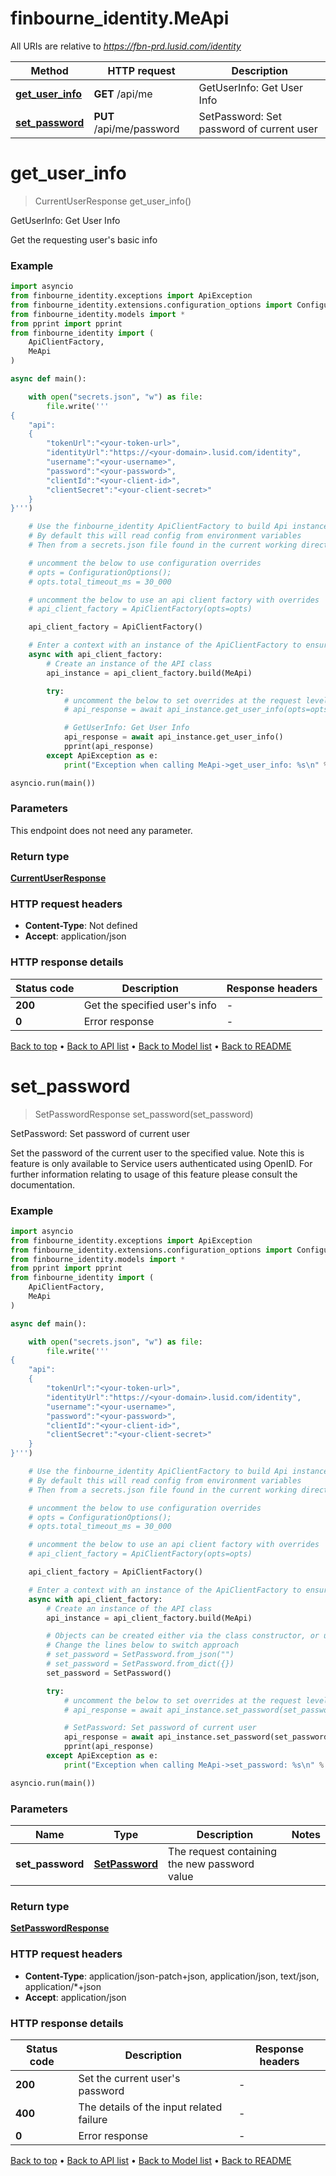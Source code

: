 # finbourne_identity.MeApi

All URIs are relative to *https://fbn-prd.lusid.com/identity*

Method | HTTP request | Description
------------- | ------------- | -------------
[**get_user_info**](MeApi.md#get_user_info) | **GET** /api/me | GetUserInfo: Get User Info
[**set_password**](MeApi.md#set_password) | **PUT** /api/me/password | SetPassword: Set password of current user


# **get_user_info**
> CurrentUserResponse get_user_info()

GetUserInfo: Get User Info

Get the requesting user's basic info

### Example

```python
import asyncio
from finbourne_identity.exceptions import ApiException
from finbourne_identity.extensions.configuration_options import ConfigurationOptions
from finbourne_identity.models import *
from pprint import pprint
from finbourne_identity import (
    ApiClientFactory,
    MeApi
)

async def main():

    with open("secrets.json", "w") as file:
        file.write('''
{
    "api":
    {
        "tokenUrl":"<your-token-url>",
        "identityUrl":"https://<your-domain>.lusid.com/identity",
        "username":"<your-username>",
        "password":"<your-password>",
        "clientId":"<your-client-id>",
        "clientSecret":"<your-client-secret>"
    }
}''')

    # Use the finbourne_identity ApiClientFactory to build Api instances with a configured api client
    # By default this will read config from environment variables
    # Then from a secrets.json file found in the current working directory

    # uncomment the below to use configuration overrides
    # opts = ConfigurationOptions();
    # opts.total_timeout_ms = 30_000

    # uncomment the below to use an api client factory with overrides
    # api_client_factory = ApiClientFactory(opts=opts)

    api_client_factory = ApiClientFactory()

    # Enter a context with an instance of the ApiClientFactory to ensure the connection pool is closed after use
    async with api_client_factory:
        # Create an instance of the API class
        api_instance = api_client_factory.build(MeApi)

        try:
            # uncomment the below to set overrides at the request level
            # api_response = await api_instance.get_user_info(opts=opts)

            # GetUserInfo: Get User Info
            api_response = await api_instance.get_user_info()
            pprint(api_response)
        except ApiException as e:
            print("Exception when calling MeApi->get_user_info: %s\n" % e)

asyncio.run(main())
```

### Parameters
This endpoint does not need any parameter.

### Return type

[**CurrentUserResponse**](CurrentUserResponse.md)

### HTTP request headers

 - **Content-Type**: Not defined
 - **Accept**: application/json

### HTTP response details
| Status code | Description | Response headers |
|-------------|-------------|------------------|
**200** | Get the specified user&#39;s info |  -  |
**0** | Error response |  -  |

[Back to top](#) &#8226; [Back to API list](../README.md#documentation-for-api-endpoints) &#8226; [Back to Model list](../README.md#documentation-for-models) &#8226; [Back to README](../README.md)

# **set_password**
> SetPasswordResponse set_password(set_password)

SetPassword: Set password of current user

Set the password of the current user to the specified value.                Note this is feature is only available to Service users authenticated using OpenID. For further information  relating to usage of this feature please consult the documentation.

### Example

```python
import asyncio
from finbourne_identity.exceptions import ApiException
from finbourne_identity.extensions.configuration_options import ConfigurationOptions
from finbourne_identity.models import *
from pprint import pprint
from finbourne_identity import (
    ApiClientFactory,
    MeApi
)

async def main():

    with open("secrets.json", "w") as file:
        file.write('''
{
    "api":
    {
        "tokenUrl":"<your-token-url>",
        "identityUrl":"https://<your-domain>.lusid.com/identity",
        "username":"<your-username>",
        "password":"<your-password>",
        "clientId":"<your-client-id>",
        "clientSecret":"<your-client-secret>"
    }
}''')

    # Use the finbourne_identity ApiClientFactory to build Api instances with a configured api client
    # By default this will read config from environment variables
    # Then from a secrets.json file found in the current working directory

    # uncomment the below to use configuration overrides
    # opts = ConfigurationOptions();
    # opts.total_timeout_ms = 30_000

    # uncomment the below to use an api client factory with overrides
    # api_client_factory = ApiClientFactory(opts=opts)

    api_client_factory = ApiClientFactory()

    # Enter a context with an instance of the ApiClientFactory to ensure the connection pool is closed after use
    async with api_client_factory:
        # Create an instance of the API class
        api_instance = api_client_factory.build(MeApi)

        # Objects can be created either via the class constructor, or using the 'from_dict' or 'from_json' methods
        # Change the lines below to switch approach
        # set_password = SetPassword.from_json("")
        # set_password = SetPassword.from_dict({})
        set_password = SetPassword()

        try:
            # uncomment the below to set overrides at the request level
            # api_response = await api_instance.set_password(set_password, opts=opts)

            # SetPassword: Set password of current user
            api_response = await api_instance.set_password(set_password)
            pprint(api_response)
        except ApiException as e:
            print("Exception when calling MeApi->set_password: %s\n" % e)

asyncio.run(main())
```

### Parameters

Name | Type | Description  | Notes
------------- | ------------- | ------------- | -------------
 **set_password** | [**SetPassword**](SetPassword.md)| The request containing the new password value | 

### Return type

[**SetPasswordResponse**](SetPasswordResponse.md)

### HTTP request headers

 - **Content-Type**: application/json-patch+json, application/json, text/json, application/*+json
 - **Accept**: application/json

### HTTP response details
| Status code | Description | Response headers |
|-------------|-------------|------------------|
**200** | Set the current user&#39;s password |  -  |
**400** | The details of the input related failure |  -  |
**0** | Error response |  -  |

[Back to top](#) &#8226; [Back to API list](../README.md#documentation-for-api-endpoints) &#8226; [Back to Model list](../README.md#documentation-for-models) &#8226; [Back to README](../README.md)

